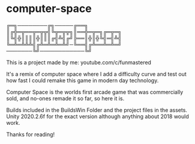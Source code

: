# computer-space
╔═╗────────╔╗─────╔══╗
║╔╬═╦══╦═╦╦╣╚╦═╦╦╗║══╬═╦═╗╔═╦═╗
║╚╣╬║║║║╬║║║╔╣╩╣╔╝╠══║╬║╬╚╣═╣╩╣
╚═╩═╩╩╩╣╔╩═╩═╩═╩╝─╚══╣╔╩══╩═╩═╝
───────╚╝────────────╚╝

This is a project made by me: youtube.com/c/funmastered

It's a remix of computer space where I add a difficulty curve and test out how fast I could remake this game in modern day technology.

Computer Space is the worlds first arcade game that was commercially sold, and no-ones remade it so far, so here it is.

Builds included in the BuildsWin Folder and the project files in the assets. Unity 2020.2.6f for the exact version although anything about 2018 would work.

Thanks for reading!

